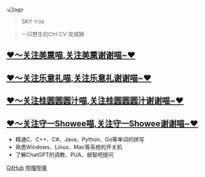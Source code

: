 <img src="favicon.ico" style="border-radius: 50%;" alt="logo">

> SKY <small>11.08</small>

> 一只野生的Ctrl CV 攻城狮

## [❤️～关注美熏喵,关注美熏谢谢喵~❤️](https://space.bilibili.com/483571455/)
## [❤️～关注乐意礼喵,关注乐意礼谢谢喵~❤️](https://space.bilibili.com/80443205/)
## [❤️～关注桂圆圆圆汁喵,关注桂圆圆圆汁谢谢喵~❤️](https://space.bilibili.com/3546796261378236/)
## [❤️～关注守一Showee喵,关注守一Showee谢谢喵~❤️](https://space.bilibili.com/3493110847900630/)

- 精通C、C++、C#、Java、Python、Go等单词的拼写
- 熟悉Windows、Linux、Mac等系统的开关机
- 了解ChatGPT的调教、PUA、弱智吧提问

[GitHub](https://github.com/skyatgit)
[哔哩哔哩](https://space.bilibili.com/216487883)
